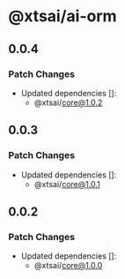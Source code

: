 # @xtsai/ai-orm

## 0.0.4

### Patch Changes

- Updated dependencies []:
  - @xtsai/core@1.0.2

## 0.0.3

### Patch Changes

- Updated dependencies []:
  - @xtsai/core@1.0.1

## 0.0.2

### Patch Changes

- Updated dependencies []:
  - @xtsai/core@1.0.0
